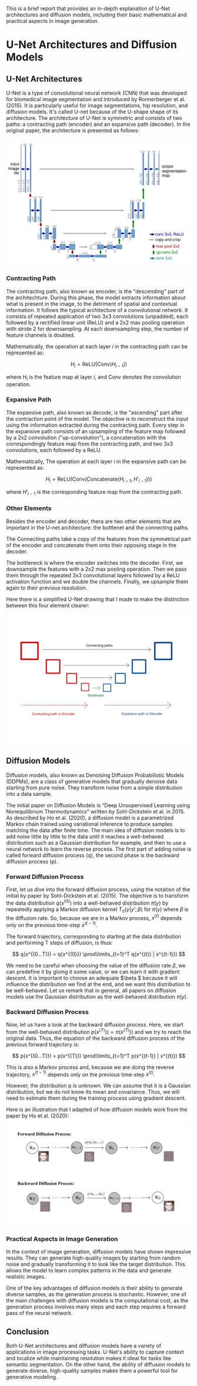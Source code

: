 This is a brief report that provides an in-depth explanation of U-Net architectures and diffusion models, including their basic mathematical and practical aspects in image generation.

# U-Net Architectures and Diffusion Models

## U-Net Architectures

U-Net is a type of convolutional neural network (CNN) that was developed for biomedical image segmentation and introduced by Ronnerberger et al. (2015). It is particularly useful for image segmentations, hip resolution, and diffusion models. It's called U-net because of the U-shape shape of its architecture. The architecture of U-Net is symmetric and consists of two paths: a contracting path (encoder) and an expansive path (decoder). In the original paper, the architecture is presented as follows:

![./Images_Rapport/U-Net_paper.png](./Images_Rapport/U-Net_paper.png)

### Contracting Path

The contracting path, also known as encoder, is the "descending" part of the architechture. During this phase, the model extracts information about what is present in the image, to the detriment of spatial and contextual information. It follows the typical architecture of a convolutional network. It consists of repeated application of two 3x3 convolutions (unpadded), each followed by a rectified linear unit (ReLU) and a 2x2 max pooling operation with stride 2 for downsampling. At each downsampling step, the number of feature channels is doubled.

Mathematically, the operation at each layer $i$ in the contracting path can be represented as:

$$ H_i = \text{ReLU}(\text{Conv}(H_{i-1})) $$

where $H_i$ is the feature map at layer $i$, and $\text{Conv}$ denotes the convolution operation.


### Expansive Path

The expansive path, also known as decode, is the "ascending" part after the contraction point of the model. The objective is to reconstruct the input using the information extracted during the contracting path. Every step in the expansive path consists of an upsampling of the feature map followed by a 2x2 convolution ("up-convolution"), a concatenation with the correspondingly feature map from the contracting path, and two 3x3 convolutions, each followed by a ReLU.

Mathematically, The operation at each layer $i$ in the expansive path can be represented as:

$$ H_i = \text{ReLU}(\text{Conv}(\text{Concatenate}(H_{i-1}, H'_{i-1}))) $$

where $H'_{i-1}$ is the corresponding feature map from the contracting path.

### Other Elements

Besides the encoder and decoder, thera are two other elements that are important in the U-net architecture: the bottlenet and the connecting paths.

The Connecting paths take a copy of the features from the symmetrical part of the encoder and concatenate them onto their opposing stage in the decoder.

The bottleneck is where the encoder switches into the decoder. First, we downsample the features with a 2x2 max pooling operation. Then we pass them through the repeated 3x3 convolutional layers followed by a ReLU activation function and we double the channels. Finally, we upsample them again to their previous resolution.

Here there is a simplified U-Net drawing that I made to make the distinction between this four element clearer:

![./Images_Rapport/U-Net-parts.png](./Images_Rapport/U-Net-parts.png)

## Diffusion Models

Diffusion models, also known as Denoising Diffusion Probabilistic Models (DDPMs), are a class of generative models that gradually denoise data starting from pure noise. They transform noise from a simple distribution into a data sample.

The initial paper on Diffusion Models is “Deep Unsupervised Learning using Nonequilibrium Thermodynamics” written by Sohl-Dickstein et al. in 2015. As described by Ho et al. (2020), a diffusion model is a parametrized Markov chain trained using variational inference to produce samples matching the data after finite time. The main idea of diffusion models is to add noise little by little to the data until it reaches a well-behaved distribution such as a Gaussian distribution for example, and then to use a neural network to learn the reverse process. The first part of adding noise is called forward diffusion process (q), the second phase is the backward diffusion process (p).

### Forward Diffusion Process

First, let us dive into the forward diffusion process, using the notation of the initial by paper by Sohl-Dickstein et al. (2015). The objective is to transform the data distribution $q(x^{(0)})$ into a well-behaved distribution $\pi(y)$ by repeatedly applying a Markov diffusion kernel $T_\pi (y|y'; \beta)$ for $\pi(y)$ where $\beta$ is the diffusion rate. So, because we are in a Markov process, $x^{(t)}$ depends only on the previous time-step $x^{(t-1)}$. 

The forward trajectory, corresponding to starting at the data distribution and performing T steps of diffusion, is thus:

$$ q(x^{(0...T)}) = q(x^{(0)}) 	\prod\limits_{t=1}^T q(x^{(t)} | x^{(t-1)}) $$  

We need to be careful when choosing the value of the diffusion rate $\beta$, we can predefine it by giving it some value, or we can learn it with gradient descent. It is important to choose an adequate $\beta $ because it will influence the distribution we find at the end, and we want this distribution to be well-behaved. Let us remark that in general, all papers on diffusion models use the Gaussian distribution as the well-behaved distribution $\pi(y)$.

### Backward Diffusion Process

Now, let us have a look at the backward diffusion process. Here, we start from the well-behaved distribution $p(x^{(T)}) (= \pi(x^{(T)}))$ and we try to reach the original data. Thus, the equation of the backward diffusion process of the previous forward trajectory is:

$$ p(x^{(0...T)}) = p(x^{(T)}) 	\prod\limits_{t=1}^T p(x^{(t-1)} | x^{(t)}) $$

This is also a Markov process and, because we are doing the reverse trajectory, $x^{(t-1)}$ depends only on the previous time-step $x^{(t)}$.

However, the distribution p is unknown. We can assume that it is a Gaussian distribution, but we do not know its mean and covariance. Thus, we will need to estimate them during the training process using gradient descent.

Here is an illustration that I adapted of how diffusion models work from the paper by Ho et al. (2020):

![./Images_Rapport/Diffusion_Process.jpg](./Images_Rapport/Diffusion_Process.jpg)

### Practical Aspects in Image Generation

In the context of image generation, diffusion models have shown impressive results. They can generate high-quality images by starting from random noise and gradually transforming it to look like the target distribution. This allows the model to learn complex patterns in the data and generate realistic images.

One of the key advantages of diffusion models is their ability to generate diverse samples, as the generation process is stochastic. However, one of the main challenges with diffusion models is the computational cost, as the generation process involves many steps and each step requires a forward pass of the neural network.

## Conclusion

Both U-Net architectures and diffusion models have a variety of applications in image processing tasks. U-Net's ability to capture context and localize while maintaining resolution makes it ideal for tasks like semantic segmentation. On the other hand, the ability of diffusion models to generate diverse, high-quality samples makes them a powerful tool for generative modeling.
